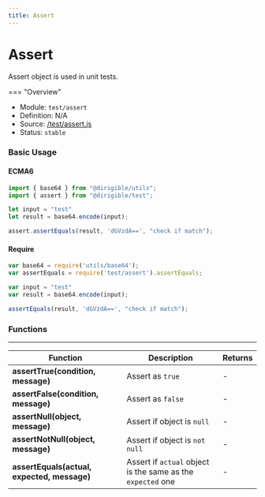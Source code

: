 ```yaml
---
title: Assert
---
```


Assert
===

Assert object is used in unit tests.

=== "Overview"
- Module: `test/assert`
- Definition: N/A
- Source: [/test/assert.js](https://github.com/eclipse/dirigible/blob/master/components/api-test/src/main/resources/META-INF/dirigible/test/assert.js)
- Status: `stable`

### Basic Usage

#### ECMA6

```javascript
import { base64 } from "@dirigible/utils";
import { assert } from "@dirigible/test";

let input = "test"
let result = base64.encode(input);

assert.assertEquals(result, 'dGVzdA==', "check if match");
```

#### Require

```javascript
var base64 = require('utils/base64');
var assertEquals = require('test/assert').assertEquals;

var input = "test"
var result = base64.encode(input);

assertEquals(result, 'dGVzdA==', "check if match");
```

### Functions

---

Function     | Description | Returns
------------ | ----------- | --------
**assertTrue(condition, message)**   | Assert as `true` | *-*
**assertFalse(condition, message)**   | Assert as `false` | *-*
**assertNull(object, message)**   | Assert if object is `null` | *-*
**assertNotNull(object, message)**   | Assert if object is `not null` | *-*
**assertEquals(actual, expected, message)**   | Assert if `actual` object is the same as the `expected` one | *-*
